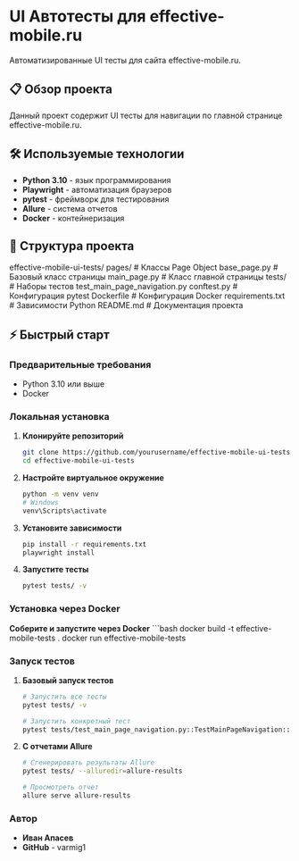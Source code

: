 # UI Автотесты для effective-mobile.ru

Автоматизированные UI тесты для сайта effective-mobile.ru.

## 📋 Обзор проекта

Данный проект содержит UI тесты для навигации по главной странице effective-mobile.ru.

## 🛠️ Используемые технологии

- **Python 3.10** - язык программирования
- **Playwright** - автоматизация браузеров
- **pytest** - фреймворк для тестирования
- **Allure** - система отчетов
- **Docker** - контейнеризация

## 📁 Структура проекта

effective-mobile-ui-tests/
    pages/ # Классы Page Object
        base_page.py # Базовый класс страницы
        main_page.py # Класс главной страницы
    tests/ # Наборы тестов
        test_main_page_navigation.py
    conftest.py # Конфигурация pytest
    Dockerfile # Конфигурация Docker
    requirements.txt # Зависимости Python
    README.md # Документация проекта

## ⚡ Быстрый старт

### Предварительные требования
- Python 3.10 или выше
- Docker

### Локальная установка

1. **Клонируйте репозиторий**
    ```bash
    git clone https://github.com/yourusername/effective-mobile-ui-tests.git
    cd effective-mobile-ui-tests

2. **Настройте виртуальное окружение**
    ```bash
    python -m venv venv
    # Windows
    venv\Scripts\activate

3. **Установите зависимости**
    ```bash
    pip install -r requirements.txt
    playwright install

4. **Запустите тесты**
    ```bash
    pytest tests/ -v

### Установка через Docker

**Соберите и запустите через Docker**
    ```bash
    docker build -t effective-mobile-tests .
    docker run effective-mobile-tests   

### Запуск тестов

1. **Базовый запуск тестов**
    ```bash
    # Запустить все тесты
    pytest tests/ -v

    # Запустить конкретный тест
    pytest tests/test_main_page_navigation.py::TestMainPageNavigation::test_about_link -v

2. **С отчетами Allure**
    ```bash
    # Сгенерировать результаты Allure
    pytest tests/ --alluredir=allure-results

    # Просмотреть отчет
    allure serve allure-results

### Автор
- **Иван Апасев**
- **GitHub** - varmig1